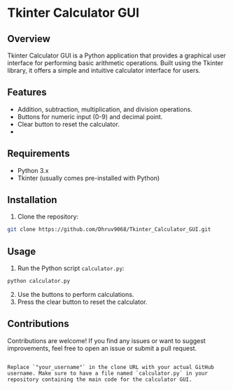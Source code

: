 # Tkinter Calculator GUI

## Overview

Tkinter Calculator GUI is a Python application that provides a graphical user interface for performing basic arithmetic operations. Built using the Tkinter library, it offers a simple and intuitive calculator interface for users.

## Features

- Addition, subtraction, multiplication, and division operations.
- Buttons for numeric input (0-9) and decimal point.
- Clear button to reset the calculator.
-

## Requirements

- Python 3.x
- Tkinter (usually comes pre-installed with Python)

## Installation

1. Clone the repository:

```bash
git clone https://github.com/Dhruv9068/Tkinter_Calculator_GUI.git
```

## Usage

1. Run the Python script `calculator.py`:

```bash
python calculator.py
```

2. Use the buttons to perform calculations.
3. Press the clear button to reset the calculator.

## Contributions

Contributions are welcome! If you find any issues or want to suggest improvements, feel free to open an issue or submit a pull request.

```

Replace `"your_username"` in the clone URL with your actual GitHub username. Make sure to have a file named `calculator.py` in your repository containing the main code for the calculator GUI.

